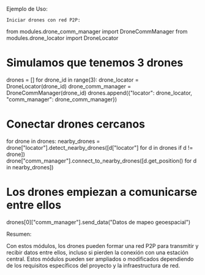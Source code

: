 Ejemplo de Uso:

    Iniciar drones con red P2P:


from modules.drone_comm_manager import DroneCommManager
from modules.drone_locator import DroneLocator

# Simulamos que tenemos 3 drones
drones = []
for drone_id in range(3):
    drone_locator = DroneLocator(drone_id)
    drone_comm_manager = DroneCommManager(drone_id)
    drones.append({"locator": drone_locator, "comm_manager": drone_comm_manager})

# Conectar drones cercanos
for drone in drones:
    nearby_drones = drone["locator"].detect_nearby_drones([d["locator"] for d in drones if d != drone])
    drone["comm_manager"].connect_to_nearby_drones([d.get_position() for d in nearby_drones])

# Los drones empiezan a comunicarse entre ellos
drones[0]["comm_manager"].send_data("Datos de mapeo geoespacial")

Resumen:

Con estos módulos, los drones pueden formar una red P2P para transmitir y recibir datos entre ellos, 
incluso si pierden la conexión con una estación central. Estos módulos pueden ser ampliados o modificados 
dependiendo de los requisitos específicos del proyecto y la infraestructura de red.
